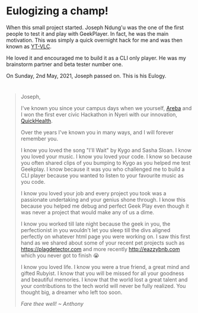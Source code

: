 # Eulogizing a champ!

When this small project started. Joseph Ndung'u was the one of the first people to test it and play with GeekPlayer. In fact, he was the main motivation. This was simply a quick overnight hack for me and was then known as [YT-VLC](https://bitbucket.org/mugendi/yt-vlc/src). 

He loved it and encouraged me to build it as a CLI only player. He was my brainstorm partner and beta tester number one.

On Sunday, 2nd May, 2021, Joseph passed on. This is his Eulogy.

#

>Joseph, 
>
>I've known you since your campus days when we yourself, [Areba](https://github.com/theareba) and I won the first ever civic Hackathon in Nyeri with our innovation, [QuickHealth](https://africancoder.wordpress.com/2014/11/02/nyeri-civic-hack-2014/).
>
>Over the years I've known you in many ways, and I  will forever remember you.
>
>I know you loved the song "I'll Wait" by Kygo and Sasha Sloan. I know you loved your music. I know you loved your code. I know so because you often shared clips of you bumping to Kygo as you helped me test Geekplay. I know because it was you who challenged me to build a CLI player because you wanted to listen to your favourite music as you code. 
>
>I know you loved your job and every project you took was a passionate undertaking and your genius shone through. I know this because you helped me debug and perfect Geek Play even though it was never a project that would make any of us a dime.
>
>I know you worked till late night because the geek in you, the perfectionist in you wouldn't let you sleep till the divs aligned perfectly on whatever html page you were working on. I saw this first hand as we shared about some of your recent pet projects such as https://plagdetector.com and more recently http://eazzybnb.com which you never got to finish 😭
>
>I know you loved life. I know you were a true friend, a great mind and gifted Rubyist. I know that you will be missed for all your goodness and beautiful memories. I know that the world lost a great talent and your contributions to the tech world will never be fully realized. You thought big,  a dreamer who left too soon. 
>
>*Fare thee well! ~ Anthony*
